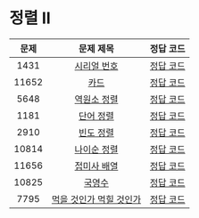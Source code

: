 # 정렬 II

| 문제 | 문제 제목 | 정답 코드 |
| :--: | :--: | :--: |
| 1431 | [시리얼 번호](https://www.acmicpc.net/problem/1431) | [정답 코드](1431.cpp) |
| 11652 | [카드](https://www.acmicpc.net/problem/11652) | [정답 코드](11652.cpp) |
| 5648 | [역원소 정렬](https://www.acmicpc.net/problem/5648) | [정답 코드](5648.cpp) |
| 1181 | [단어 정렬](https://www.acmicpc.net/problem/1181) | [정답 코드](1181.cpp) |
| 2910 | [빈도 정렬](https://www.acmicpc.net/problem/2910) | [정답 코드](2910.cpp) |
| 10814 | [나이순 정렬](https://www.acmicpc.net/problem/10814) | [정답 코드](10814.cpp) |
| 11656 | [접미사 배열](https://www.acmicpc.net/problem/11656) | [정답 코드](11656.cpp) |
| 10825 | [국영수](https://www.acmicpc.net/problem/10825) | [정답 코드](10825.cpp) |
| 7795 | [먹을 것인가 먹힐 것인가](https://www.acmicpc.net/problem/7795) | [정답 코드](7795.cpp) |

